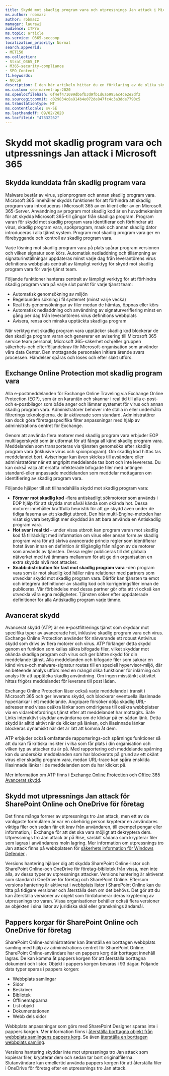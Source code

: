 ```yaml
---
title: Skydd mot skadlig program vara och utpressnings Jan attack i Microsoft 365
ms.author: robmazz
author: robmazz
manager: laurawi
audience: ITPro
ms.topic: article
ms.service: O365-seccomp
localization_priority: Normal
search.appverid:
- MET150
ms.collection:
- Strat_O365_IP
- M365-security-compliance
- SPO_Content
f1.keywords:
- NOCSH
description: I den här artikeln hittar du en förklaring av de olika skydds typerna för malware och utpressnings Jan för Microsoft 365.
ms.custom: seo-marvel-apr2020
ms.openlocfilehash: 6f4ef471699db6fb3d9fb1d6a5995ac4ce2e2df2
ms.sourcegitcommit: c029834c8a914b4e072de847fc4c3a3dde7790c5
ms.translationtype: MT
ms.contentlocale: sv-SE
ms.lasthandoff: 09/02/2020
ms.locfileid: "47332262"
---
```

# <a name="malware-and-ransomware-protection-in-microsoft-365"></a>Skydd mot skadlig program vara och utpressnings Jan attack i Microsoft 365

## <a name="protecting-customer-data-from-malware"></a>Skydda kunddata från skadlig program vara

Malware består av virus, spionprogram och annan skadlig program vara. Microsoft 365 innehåller skydds funktioner för att förhindra att skadlig program vara introduceras i Microsoft 365 av en klient eller av en Microsoft 365-Server. Användning av program mot skadlig kod är en huvudmekanism för att skydda Microsoft 365-till gångar från skadliga program. Program varan för skydd mot skadlig program vara identifierar och förhindrar att virus, skadlig program vara, spökprogram, mask och annan skadlig dator introduceras i alla tjänst system. Program mot skadlig program vara ger en förebyggande och kontroll av skadlig program vara.

Varje lösning mot skadlig program vara på plats spårar program versionen och vilken signatur som körs. Automatisk nedladdning och tillämpning av signaturinställningar uppdateras minst varje dag från leverantörens virus definitions webbplats centralt av lämpligt verktyg för skydd mot skadlig program vara för varje tjänst team.

Följande funktioner hanteras centralt av lämpligt verktyg för att förhindra skadlig program vara på varje slut punkt för varje tjänst team:

- Automatisk genomsökning av miljön
- Regelbunden sökning i fil systemet (minst varje vecka) 
- Real tids genomsökningar av filer medan de hämtas, öppnas eller körs 
- Automatisk nedladdning och användning av signaturverifiering minst en gång per dag från leverantörens virus definitions webbplats
- Avisera, rensa och minska upptäckta skadliga program

När verktyg mot skadlig program vara upptäcker skadlig kod blockerar de den skadliga program varan och genererar en avisering till Microsoft 365 service team personal, Microsoft 365-säkerhet och/eller gruppen säkerhets-och efterföljandekrav för Microsoft-organisation som använder våra data Center. Den mottagande personalen initiera ärende svars processen. Händelser spåras och löses och efter slakt utförs. 

## <a name="exchange-online-protection-against-malware"></a>Exchange Online Protection mot skadlig program vara

Alla e-postmeddelanden för Exchange Online Traveling via Exchange Online Protection (EOP), som är en karantän och skannar i real tid till alla e-post-och e-postbilagor som både anger och lämnar systemet för virus och annan skadlig program vara. Administratörer behöver inte ställa in eller underhålla filtrerings teknologierna. de är aktiverade som standard. Administratörer kan dock göra företagsspecifika filter anpassningar med hjälp av administrations centret för Exchange.

Genom att använda flera motorer med skadlig program vara erbjuder EOP multilagerskydd som är utformat för att fånga all känd skadlig program vara. Meddelanden som transporteras via tjänsten genomsöks efter skadlig program vara (inklusive virus och spionprogram). Om skadlig kod hittas tas meddelandet bort. Aviseringar kan även skickas till avsändare eller administratörer när ett angripitt meddelande tas bort och inte levereras. Du kan också välja att ersätta infekterade bifogade filer med antingen standard-eller anpassade meddelanden som meddelar mottagaren om identifiering av skadlig program vara.

Följande hjälper till att tillhandahålla skydd mot skadlig program vara:

- **Försvar mot skadlig kod** -flera antiskadligt sökmotorer som används i EOP hjälp för att skydda mot såväl kända som okända hot. Dessa motorer innehåller kraftfulla heuristik för att ge skydd även under de tidiga faserna av ett skadligt utbrott. Den här multi-Engine-metoden har visat sig vara betydligt mer skyddad än att bara använda en Antiskadlig program vara.
- **Hot svar i real tid** – under vissa utbrott kan program varan mot skadlig kod få tillräckligt med information om virus eller annan form av skadlig program vara för att skriva avancerade princip regler som identifierar hotet även innan en definition är tillgänglig från någon av de motorer som används av tjänsten. Dessa regler publiceras till det globala nätverket med två timmars mellanrum för att ge din organisation en extra skydds nivå mot attacker.
- **Snabb distribution för fast mot skadlig program vara** -den program vara som är mot skadlig kod håller nära relationer med partners som utvecklar skydd mot skadlig program vara. Därför kan tjänsten ta emot och integrera definitioner av skadlig kod och korrigeringsfiler innan de publiceras. Vår förbindelse med dessa partner gör ofta att vi också kan utveckla våra egna möjligheter. Tjänsten söker efter uppdaterade definitioner för alla Antiskadlig program varje timme.

## <a name="advanced-threat-protection"></a>Avancerat skydd

Avancerat skydd (ATP) är en e-postfiltrerings tjänst som skyddar mot specifika typer av avancerade hot, inklusive skadlig program vara och virus. Exchange Online Protection använder för närvarande ett robust Antivirus skydd som drivs av flera motorer och virus. ATP förlänger detta skydd genom en funktion som kallas säkra bifogade filer, vilket skyddar mot okända skadliga program och virus och ger bättre skydd för din meddelande tjänst. Alla meddelanden och bifogade filer som saknar en känd virus-och malware-signatur routas till en speciell hypervisor-miljö, där en beteende analys utförs med en mängd olika funktioner för inlärning och analys för att upptäcka skadlig användning. Om ingen misstänkt aktivitet hittas frigörs meddelandet för leverans till post lådan.

Exchange Online Protection läser också varje meddelande i transit i Microsoft 365 och ger leverans skydd, och blockerar eventuella illasinnade hyperlänkar i ett meddelande. Angripare försöker dölja skadlig URL-adresser med vissa osäkra länkar som omdirigeras till osäkra webbplatser via en vidarebefordrings tjänst efter att meddelandet har mottagits. Safe Links interaktivt skyddar användarna om de klickar på en sådan länk. Detta skydd är alltid aktivt när de klickar på länken, och illasinnade länkar blockeras dynamiskt när det är lätt att komma åt dem.

ATP erbjuder också omfattande rapporterings-och spårnings funktioner så att du kan få kritiska insikter i vilka som får plats i din organisation och vilken typ av attacker du är på. Med rapportering och meddelande spårning kan du undersöka meddelanden som har blockerats på grund av ett okänt virus eller skadlig program vara, medan URL-trace kan spåra enskilda illasinnade länkar i de meddelanden som du har klickat på. 

Mer information om ATP finns i [Exchange Online Protection](https://docs.microsoft.com/Office365/SecurityCompliance/eop/exchange-online-protection-overview) och [Office 365 Avancerat skydd](https://docs.microsoft.com/microsoft-365/security/office-365-security/office-365-atp).

## <a name="sharepoint-online-and-onedrive-for-business-protection-against-ransomware"></a>Skydd mot utpressnings Jan attack för SharePoint Online och OneDrive för företag

Det finns många former av utpressnings tro Jan attack, men ett av de vanligaste formulären är var en obehörig person krypterar en användares viktiga filer och sedan får ett krav från användaren, till exempel pengar eller information, i Exchange för att det ska vara möjligt att dekryptera dem. Utpressnings tro Jan attack är på Rise, särskilt sådana som krypterar filer som lagras i användarens moln lagring. Mer information om utpressnings tro Jan attack finns på webbplatsen för [säkerhets information för Windows Defender](https://www.microsoft.com/wdsi) .

Versions hantering hjälper dig att skydda SharePoint Online-listor och SharePoint Online-och OneDrive för företag-bibliotek från vissa, men inte alla, av dessa typer av utpressnings attacker. Versions hantering är aktiverat som standard i OneDrive för företag och SharePoint Online. Eftersom versions hantering är aktiverat i webbplats listor i SharePoint Online kan du titta på tidigare versioner och återställa dem om det behövs. Det gör att du kan återställa versioner av objekt som fördatumerar deras kryptering av utpressnings tro varan. Vissa organisationer behåller också flera versioner av objekten i sina listor av juridiska skäl eller gransknings ändamål.

## <a name="sharepoint-online-and-onedrive-for-business-recycle-bins"></a>Pappers korgar för SharePoint Online och OneDrive för företag

SharePoint Online-administratörer kan återställa en borttagen webbplats samling med hjälp av administrations centret för SharePoint Online. SharePoint Online-användare har en pappers korg där borttaget innehåll lagras. De kan komma åt pappers korgen för att återställa borttagna dokument och listor. Objekt i pappers korgen bevaras i 93 dagar. Följande data typer sparas i pappers korgen:

- Webbplats samlingar
- Sidor
- Beskriver
- Bibliotek
- Offlinemapparna
- List objekt
- Dokumentationen
- Webb dels sidor

Webbplats anpassningar som görs med SharePoint Designer sparas inte i pappers korgen. Mer information finns i [återställa borttagna objekt från webbplats samlingens pappers korg](https://support.microsoft.com/office/restore-deleted-items-from-the-site-collection-recycle-bin-5fa924ee-16d7-487b-9a0a-021b9062d14b). Se även [återställa en borttagen webbplats samling](https://docs.microsoft.com/sharepoint/restore-deleted-site-collection).

Versions hantering skyddar inte mot utpressnings tro Jan attack som kopierar filer, krypterar dem och sedan tar bort originalfilerna. Slutanvändare kan emellertid använda pappers korgen för att återställa filer i OneDrive för företag efter en utpressnings tro Jan attack.
